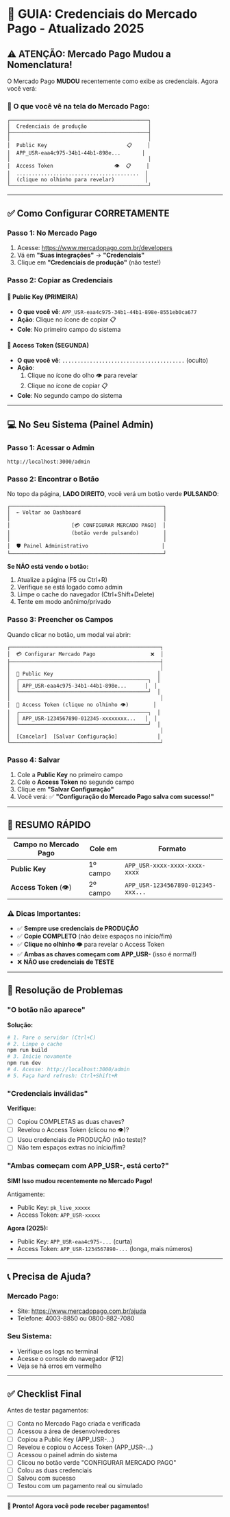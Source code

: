 # 🔑 GUIA: Credenciais do Mercado Pago - Atualizado 2025

## ⚠️ ATENÇÃO: Mercado Pago Mudou a Nomenclatura!

O Mercado Pago **MUDOU** recentemente como exibe as credenciais. Agora você verá:

### 📸 O que você vê na tela do Mercado Pago:

```
┌─────────────────────────────────────────────┐
│  Credenciais de produção                    │
├─────────────────────────────────────────────┤
│                                             │
│  Public Key                          📋     │
│  APP_USR-eaa4c975-34b1-44b1-898e...       │
│                                             │
│  Access Token                    👁️  📋     │
│  ........................................  │
│  (clique no olhinho para revelar)          │
└─────────────────────────────────────────────┘
```

---

## ✅ Como Configurar CORRETAMENTE

### Passo 1: No Mercado Pago

1. Acesse: https://www.mercadopago.com.br/developers
2. Vá em **"Suas integrações"** → **"Credenciais"**
3. Clique em **"Credenciais de produção"** (não teste!)

### Passo 2: Copiar as Credenciais

#### 🔑 Public Key (PRIMEIRA)
- **O que você vê**: `APP_USR-eaa4c975-34b1-44b1-898e-8551eb0ca677`
- **Ação**: Clique no ícone de copiar 📋
- **Cole**: No primeiro campo do sistema

#### 🔐 Access Token (SEGUNDA)
- **O que você vê**: `........................................` (oculto)
- **Ação**: 
  1. Clique no ícone do olho 👁️ para revelar
  2. Clique no ícone de copiar 📋
- **Cole**: No segundo campo do sistema

---

## 💻 No Seu Sistema (Painel Admin)

### Passo 1: Acessar o Admin
```
http://localhost:3000/admin
```

### Passo 2: Encontrar o Botão

No topo da página, **LADO DIREITO**, você verá um botão verde **PULSANDO**:

```
┌──────────────────────────────────────────────────┐
│  ← Voltar ao Dashboard                           │
│                                                  │
│                    [💳 CONFIGURAR MERCADO PAGO]  │
│                    (botão verde pulsando)        │
│                                                  │
│  🛡️ Painel Administrativo                        │
└──────────────────────────────────────────────────┘
```

**Se NÃO está vendo o botão:**
1. Atualize a página (F5 ou Ctrl+R)
2. Verifique se está logado como admin
3. Limpe o cache do navegador (Ctrl+Shift+Delete)
4. Tente em modo anônimo/privado

### Passo 3: Preencher os Campos

Quando clicar no botão, um modal vai abrir:

```
┌─────────────────────────────────────────────────┐
│  💳 Configurar Mercado Pago                  ❌  │
├─────────────────────────────────────────────────┤
│                                                 │
│  🔑 Public Key                                  │
│  ┌──────────────────────────────────────────┐  │
│  │ APP_USR-eaa4c975-34b1-44b1-898e...      │  │
│  └──────────────────────────────────────────┘  │
│                                                 │
│  🔐 Access Token (clique no olhinho 👁️)        │
│  ┌──────────────────────────────────────────┐  │
│  │ APP_USR-1234567890-012345-xxxxxxxx...   │  │
│  └──────────────────────────────────────────┘  │
│                                                 │
│  [Cancelar]  [Salvar Configuração]             │
└─────────────────────────────────────────────────┘
```

### Passo 4: Salvar

1. Cole a **Public Key** no primeiro campo
2. Cole o **Access Token** no segundo campo
3. Clique em **"Salvar Configuração"**
4. Você verá: ✅ **"Configuração do Mercado Pago salva com sucesso!"**

---

## 🎯 RESUMO RÁPIDO

| Campo no Mercado Pago | Cole em | Formato |
|-----------------------|---------|---------|
| **Public Key** | 1º campo | `APP_USR-xxxx-xxxx-xxxx-xxxx` |
| **Access Token** (👁️) | 2º campo | `APP_USR-1234567890-012345-xxx...` |

### ⚠️ Dicas Importantes:

- ✅ **Sempre use credenciais de PRODUÇÃO**
- ✅ **Copie COMPLETO** (não deixe espaços no início/fim)
- ✅ **Clique no olhinho 👁️** para revelar o Access Token
- ✅ **Ambas as chaves começam com APP_USR-** (isso é normal!)
- ❌ **NÃO use credenciais de TESTE**

---

## 🔧 Resolução de Problemas

### "O botão não aparece"

**Solução:**
```bash
# 1. Pare o servidor (Ctrl+C)
# 2. Limpe o cache
npm run build
# 3. Inicie novamente
npm run dev
# 4. Acesse: http://localhost:3000/admin
# 5. Faça hard refresh: Ctrl+Shift+R
```

### "Credenciais inválidas"

**Verifique:**
- [ ] Copiou COMPLETAS as duas chaves?
- [ ] Revelou o Access Token (clicou no 👁️)?
- [ ] Usou credenciais de PRODUÇÃO (não teste)?
- [ ] Não tem espaços extras no início/fim?

### "Ambas começam com APP_USR-, está certo?"

**SIM! Isso mudou recentemente no Mercado Pago!**

Antigamente:
- Public Key: `pk_live_xxxxx`
- Access Token: `APP_USR-xxxxx`

**Agora (2025):**
- Public Key: `APP_USR-eaa4c975-...` (curta)
- Access Token: `APP_USR-1234567890-...` (longa, mais números)

---

## 📞 Precisa de Ajuda?

### Mercado Pago:
- Site: https://www.mercadopago.com.br/ajuda
- Telefone: 4003-8850 ou 0800-882-7080

### Seu Sistema:
- Verifique os logs no terminal
- Acesse o console do navegador (F12)
- Veja se há erros em vermelho

---

## ✅ Checklist Final

Antes de testar pagamentos:

- [ ] Conta no Mercado Pago criada e verificada
- [ ] Acessou a área de desenvolvedores
- [ ] Copiou a Public Key (APP_USR-...)
- [ ] Revelou e copiou o Access Token (APP_USR-...)
- [ ] Acessou o painel admin do sistema
- [ ] Clicou no botão verde "CONFIGURAR MERCADO PAGO"
- [ ] Colou as duas credenciais
- [ ] Salvou com sucesso
- [ ] Testou com um pagamento real ou simulado

---

**🎉 Pronto! Agora você pode receber pagamentos!**


